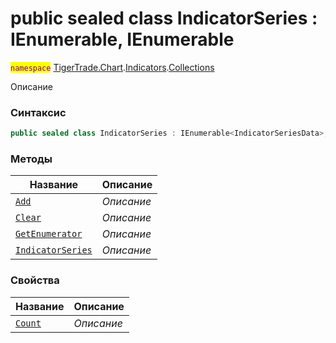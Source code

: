 
# public sealed class IndicatorSeries : IEnumerable<IndicatorSeriesData>, IEnumerable
<mark style="color:purple;">`namespace`</mark> [TigerTrade.Chart](../../../TigerTrade.Chart.md).[Indicators](../../../TigerTrade.Chart/Indicators.md).[Collections](../../../TigerTrade.Chart/Indicators/Collections.md)



Описание

### Синтаксис
```csharp
public sealed class IndicatorSeries : IEnumerable<IndicatorSeriesData>, IEnumerable
```


### Методы
| Название | Описание |
| --- | --- |
| [`Add`](./IndicatorSeries.cs/Методы/Add.md) | *Описание* |
| [`Clear`](./IndicatorSeries.cs/Методы/Clear.md) | *Описание* |
| [`GetEnumerator`](./IndicatorSeries.cs/Методы/GetEnumerator.md) | *Описание* |
| [`IndicatorSeries`](./IndicatorSeries.cs/Методы/IndicatorSeries.md) | *Описание* |

### Свойства
| Название | Описание |
| --- | --- |
| [`Count`](./IndicatorSeries.cs/Свойства/Count.md) | *Описание* |



